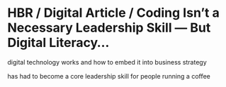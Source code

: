 # HBR / Digital Article / Coding Isn’t a Necessary Leadership Skill — But Digital Literacy…

digital technology works and how to embed it into business strategy

has had to become a core leadership skill for people running a coﬀee